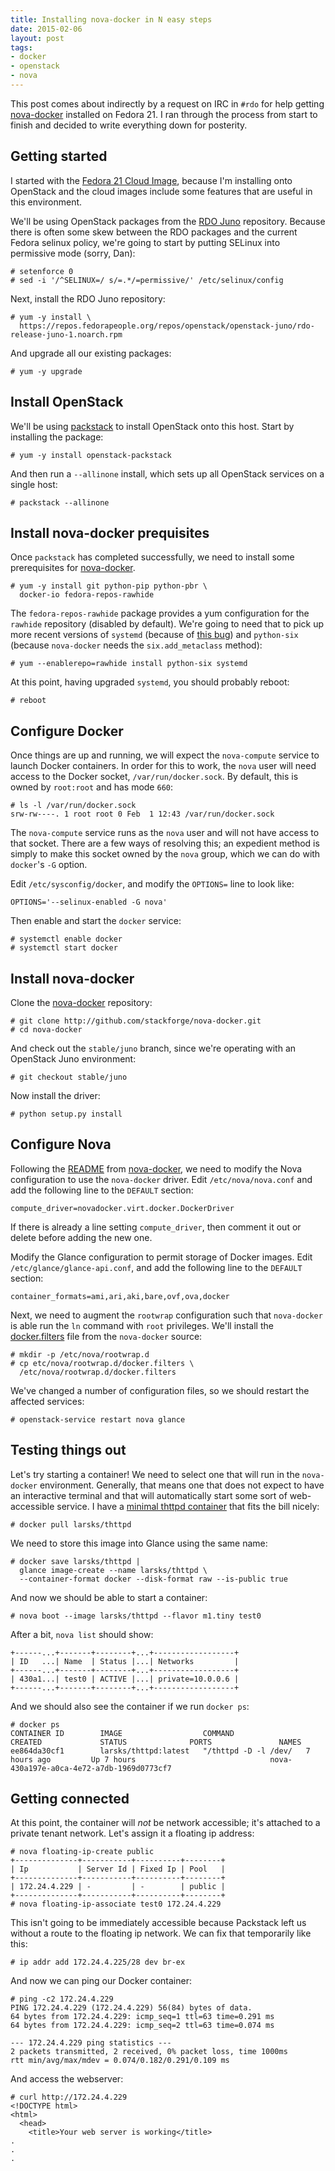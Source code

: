```yaml
---
title: Installing nova-docker in N easy steps
date: 2015-02-06
layout: post
tags:
- docker
- openstack
- nova
---
```


This post comes about indirectly by a request on IRC in `#rdo` for help getting [nova-docker][] installed on Fedora 21.  I ran through the process from start to finish and decided to write everything down for posterity.

## Getting started

I started with the [Fedora 21 Cloud Image][f21], because I'm
installing onto OpenStack and the cloud images include
some features that are useful in this environment.

[f21]: https://getfedora.org/en/cloud/download/

We'll be using OpenStack packages from the [RDO Juno][rdo] repository.
Because there is often some skew between the RDO packages and the
current Fedora selinux policy, we're going to start by putting SELinux
into permissive mode (sorry, Dan):

[rdo]: https://repos.fedorapeople.org/repos/openstack/openstack-juno/

    # setenforce 0
    # sed -i '/^SELINUX=/ s/=.*/=permissive/' /etc/selinux/config

Next, install the RDO Juno repository:

    # yum -y install \
      https://repos.fedorapeople.org/repos/openstack/openstack-juno/rdo-release-juno-1.noarch.rpm

And upgrade all our existing packages:

    # yum -y upgrade

## Install OpenStack

We'll be using [packstack][] to install OpenStack onto this host.
Start by installing the package:

[packstack]: https://wiki.openstack.org/wiki/Packstack

    # yum -y install openstack-packstack

And then run a `--allinone` install, which sets up all OpenStack
services on a single host:

    # packstack --allinone

## Install nova-docker prequisites

Once `packstack` has completed successfully, we need to install some
prerequisites for [nova-docker][].

[nova-docker]: https://github.com/stackforge/nova-docker

    # yum -y install git python-pip python-pbr \
      docker-io fedora-repos-rawhide

The `fedora-repos-rawhide` package provides a yum configuration for the
`rawhide` repository (disabled by default).  We're going to need that
to pick up more recent versions of `systemd` (because of [this
bug][rhbz#1187882]) and
`python-six` (because `nova-docker` needs the `six.add_metaclass`
method):

[rhbz#1187882]: https://bugzilla.redhat.com/show_bug.cgi?id=1187882

    # yum --enablerepo=rawhide install python-six systemd

At this point, having upgraded `systemd`, you should probably reboot:

    # reboot

## Configure Docker

Once things are up and running, we will expect the `nova-compute`
service to launch Docker containers.  In order for this to work, the
`nova` user will need access to the Docker socket,
`/var/run/docker.sock`.  By default, this is owned by `root:root` and
has mode `660`:

    # ls -l /var/run/docker.sock
    srw-rw----. 1 root root 0 Feb  1 12:43 /var/run/docker.sock

The `nova-compute` service runs as the `nova` user and will not have
access to that socket.  There are a few ways of resolving this; an
expedient method is simply to make this socket owned by the `nova`
group, which we can do with `docker`'s `-G` option.

Edit `/etc/sysconfig/docker`, and modify the `OPTIONS=` line to look
like:

    OPTIONS='--selinux-enabled -G nova'

Then enable and start the `docker` service:

    # systemctl enable docker
    # systemctl start docker

## Install nova-docker

Clone the [nova-docker][] repository:

    # git clone http://github.com/stackforge/nova-docker.git
    # cd nova-docker

And check out the `stable/juno` branch, since we're operating with an
OpenStack Juno environment:

    # git checkout stable/juno

Now install the driver:

    # python setup.py install

## Configure Nova

Following the [README][] from [nova-docker][], we need to modify
the Nova configuration to use the `nova-docker` driver.  Edit
`/etc/nova/nova.conf` and add the following line to the `DEFAULT`
section:

[readme]: https://github.com/stackforge/nova-docker/blob/master/README.rst

    compute_driver=novadocker.virt.docker.DockerDriver

If there is already a line setting `compute_driver`, then comment it
out or delete before adding the new one.

Modify the Glance configuration to permit storage of Docker images.
Edit `/etc/glance/glance-api.conf`, and add the following line to the
`DEFAULT` section:

    container_formats=ami,ari,aki,bare,ovf,ova,docker

Next, we need to augment the `rootwrap` configuration such that
`nova-docker` is able run the `ln` command with `root` privileges.
We'll install the [docker.filters][] file from the `nova-docker`
source:

[docker.filters]: https://github.com/stackforge/nova-docker/blob/master/etc/nova/rootwrap.d/docker.filters

    # mkdir -p /etc/nova/rootwrap.d
    # cp etc/nova/rootwrap.d/docker.filters \
      /etc/nova/rootwrap.d/docker.filters

We've changed a number of configuration files, so we should restart
the affected services:

    # openstack-service restart nova glance

## Testing things out

Let's try starting a container!  We need to select one that will run
in the `nova-docker` environment.  Generally, that means one that does
not expect to have an interactive terminal and that will automatically
start some sort of web-accessible service.  I have a [minimal thttpd
container][thttpd] that fits the bill nicely:

[thttpd]: https://registry.hub.docker.com/u/larsks/thttpd/

    # docker pull larsks/thttpd

We need to store this image into Glance using the same name:

    # docker save larsks/thttpd | 
      glance image-create --name larsks/thttpd \
      --container-format docker --disk-format raw --is-public true

And now we should be able to start a container:

    # nova boot --image larsks/thttpd --flavor m1.tiny test0

After a bit, `nova list` should show:

    +------...+-------+--------+...+------------------+
    | ID   ...| Name  | Status |...| Networks         |
    +------...+-------+--------+...+------------------+
    | 430a1...| test0 | ACTIVE |...| private=10.0.0.6 |
    +------...+-------+--------+...+------------------+

And we should also see the container if we run `docker ps`:

    # docker ps
    CONTAINER ID        IMAGE                  COMMAND                CREATED             STATUS              PORTS               NAMES
    ee864da30cf1        larsks/thttpd:latest   "/thttpd -D -l /dev/   7 hours ago         Up 7 hours                              nova-430a197e-a0ca-4e72-a7db-1969d0773cf7   

## Getting connected

At this point, the container will *not* be network accessible; it's
attached to a private tenant network.  Let's assign it a floating ip
address:

    # nova floating-ip-create public
    +--------------+-----------+----------+--------+
    | Ip           | Server Id | Fixed Ip | Pool   |
    +--------------+-----------+----------+--------+
    | 172.24.4.229 | -         | -        | public |
    +--------------+-----------+----------+--------+
    # nova floating-ip-associate test0 172.24.4.229

This isn't going to be immediately accessible because Packstack left
us without a route to the floating ip network.  We can fix that
temporarily like this:

    # ip addr add 172.24.4.225/28 dev br-ex

And now we can ping our Docker container:

    # ping -c2 172.24.4.229
    PING 172.24.4.229 (172.24.4.229) 56(84) bytes of data.
    64 bytes from 172.24.4.229: icmp_seq=1 ttl=63 time=0.291 ms
    64 bytes from 172.24.4.229: icmp_seq=2 ttl=63 time=0.074 ms

    --- 172.24.4.229 ping statistics ---
    2 packets transmitted, 2 received, 0% packet loss, time 1000ms
    rtt min/avg/max/mdev = 0.074/0.182/0.291/0.109 ms

And access the webserver:

    # curl http://172.24.4.229
    <!DOCTYPE html>
    <html>
      <head>            
        <title>Your web server is working</title>
    .
    .
    .


